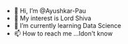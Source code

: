 - 👋 Hi, I’m @Ayushkar-Pau
- 👀 My interest is Lord Shiva
- 🌱 I’m currently learning Data Science
- 📫 How to reach me ...Idon't know

<!---
Ayushkar-Pau/Ayushkar-Pau is a ✨ special ✨ repository because its `README.md` (this file) appears on your GitHub profile.
You can click the Preview link to take a look at your changes.
--->

